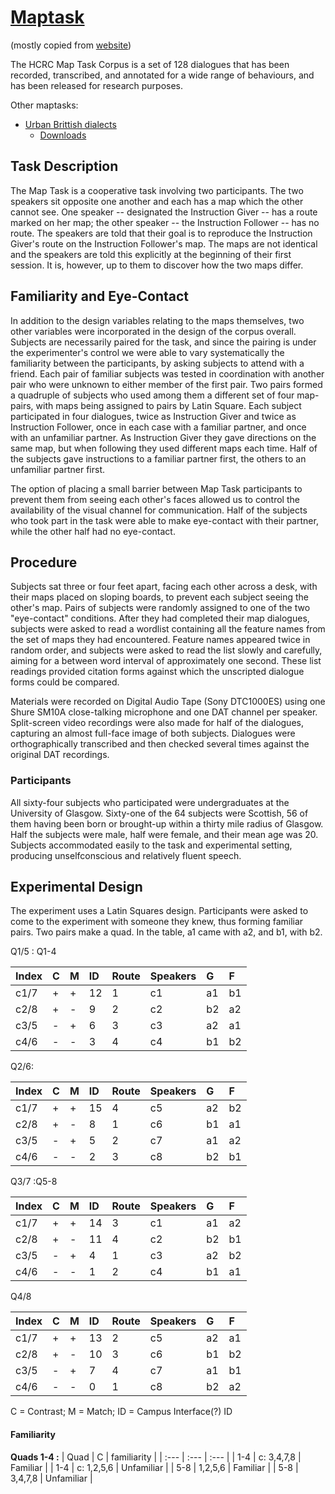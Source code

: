 # [Maptask](http://groups.inf.ed.ac.uk/maptask/index.html)
(mostly copied from [website](http://groups.inf.ed.ac.uk/maptask/index.html))


The HCRC Map Task Corpus is a set of 128 dialogues that has been recorded, transcribed, and
annotated for a wide range of behaviours, and has been released for research purposes.


Other maptasks:
* [Urban Brittish dialects](http://www.phon.ox.ac.uk/files/apps/IViE/)
  * [Downloads](http://www.phon.ox.ac.uk/files/apps/IViE/download2.php)




## Task Description

The Map Task is a cooperative task involving two participants. The two speakers sit
opposite one another and each has a map which the other cannot see. One speaker --
designated the Instruction Giver -- has a route marked on her map; the other speaker --
the Instruction Follower -- has no route. The speakers are told that their goal is to
reproduce the Instruction Giver's route on the Instruction Follower's map. The maps are
not identical and the speakers are told this explicitly at the beginning of their first
session. It is, however, up to them to discover how the two maps differ.



## Familiarity and Eye-Contact

In addition to the design variables relating to the maps themselves, two other variables
were incorporated in the design of the corpus overall.  Subjects are necessarily paired
for the task, and since the pairing is under the experimenter's control we were able to
vary systematically the familiarity between the participants, by asking subjects to attend
with a friend. Each pair of familiar subjects was tested in coordination with another pair
who were unknown to either member of the first pair. Two pairs formed a quadruple of
subjects who used among them a different set of four map-pairs, with maps being assigned
to pairs by Latin Square. Each subject participated in four dialogues, twice as
Instruction Giver and twice as Instruction Follower, once in each case with a familiar
partner, and once with an unfamiliar partner. As Instruction Giver they gave directions on
the same map, but when following they used different maps each time. Half of the subjects
gave instructions to a familiar partner first, the others to an unfamiliar partner first.

The option of placing a small barrier between Map Task participants to prevent them from
seeing each other's faces allowed us to control the availability of the visual channel for
communication. Half of the subjects who took part in the task were able to make
eye-contact with their partner, while the other half had no eye-contact.

## Procedure

Subjects sat three or four feet apart, facing each other across a desk, with their maps
placed on sloping boards, to prevent each subject seeing the other's map. Pairs of
subjects were randomly assigned to one of the two "eye-contact" conditions.  After they
had completed their map dialogues, subjects were asked to read a wordlist containing all
the feature names from the set of maps they had encountered. Feature names appeared twice
in random order, and subjects were asked to read the list slowly and carefully, aiming for
a between word interval of approximately one second. These list readings provided citation
forms against which the unscripted dialogue forms could be compared.

Materials were recorded on Digital Audio Tape (Sony DTC1000ES) using one Shure SM10A
close-talking microphone and one DAT channel per speaker. Split-screen video recordings
were also made for half of the dialogues, capturing an almost full-face image of both
subjects. Dialogues were orthographically transcribed and then checked several times
against the original DAT recordings.

### Participants
All sixty-four subjects who participated were undergraduates at the University of Glasgow.
Sixty-one of the 64 subjects were Scottish, 56 of them having been born or brought-up
within a thirty mile radius of Glasgow. Half the subjects were male, half were female, and
their mean age was 20. Subjects accommodated easily to the task and experimental setting,
producing unselfconscious and relatively fluent speech.





## Experimental Design

The experiment uses a Latin Squares design. Participants were asked to come to the
experiment with someone they knew, thus forming familiar pairs. Two pairs make a quad. In
the table, a1 came with a2, and b1, with b2.


Q1/5	: Q1-4

| Index | C | M | ID | Route | Speakers |  G | F  |
| :--- | :--- | :--- | :--- | :--- | :--- |  :--- | :--- |
|  c1/7 | + | + | 12 |     1 | c1       | a1 | b1 |
|  c2/8 | + | - | 9  |     2 | c2       | b2 | a2 |
|  c3/5 | - | + | 6  |     3 | c3       | a2 | a1 |
|  c4/6 | - | - | 3  |     4 | c4       | b1 | b2 |

Q2/6:

| Index | C | M | ID | Route | Speakers |  G | F  |
| :--- | :--- | :--- | :--- | :--- | :--- |  :--- | :--- |
|  c1/7 | + | + | 15 |     4 | c5       | a2 | b2 |
|  c2/8 | + | - | 8  |     1 | c6       | b1 | a1 |
|  c3/5 | - | + | 5  |     2 | c7       | a1 | a2 |
|  c4/6 | - | - | 2  |     3 | c8       | b2 | b1 |

Q3/7  :Q5-8

| Index | C | M | ID | Route | Speakers |  G | F  |
| :--- | :--- | :--- | :--- | :--- | :--- |  :--- | :--- |
|  c1/7 | + | + | 14 |     3 | c1       | a1 | a2 |
|  c2/8 | + | - | 11 |     4 | c2       | b2 | b1 |
|  c3/5 | - | + | 4  |     1 | c3       | a2 | b2 |
|  c4/6 | - | - | 1  |     2 | c4       | b1 | a1 |

Q4/8	

| Index | C | M | ID | Route | Speakers |  G | F  |
| :--- | :--- | :--- | :--- | :--- | :--- |  :--- | :--- |
|  c1/7 | + | + | 13 |     2 | c5       | a2 | a1 |
|  c2/8 | + | - | 10 |     3 | c6       | b1 | b2 |
|  c3/5 | - | + | 7  |     4 | c7       | a1 | b1 |
|  c4/6 | - | - | 0  |     1 | c8       | b2 | a2 |

C = Contrast; M = Match; ID = Campus Interface(?) ID

#### Familiarity

**Quads 1-4	:**
| Quad | C | familiarity |
| :--- | :--- | :--- |
| 1-4 | c: 3,4,7,8	| Familiar |
| 1-4 | c: 1,2,5,6	| Unfamiliar |
| 5-8 | 1,2,5,6	| Familiar |
| 5-8 | 3,4,7,8	| Unfamiliar |

